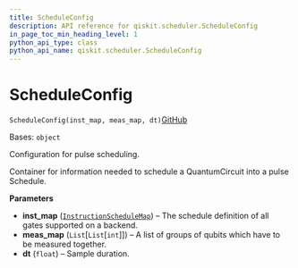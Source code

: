 ```yaml
---
title: ScheduleConfig
description: API reference for qiskit.scheduler.ScheduleConfig
in_page_toc_min_heading_level: 1
python_api_type: class
python_api_name: qiskit.scheduler.ScheduleConfig
---
```


# ScheduleConfig

<span id="qiskit.scheduler.ScheduleConfig" />

`ScheduleConfig(inst_map, meas_map, dt)`[GitHub](https://github.com/qiskit/qiskit/tree/stable/0.42/qiskit/scheduler/config.py "view source code")

Bases: `object`

Configuration for pulse scheduling.

Container for information needed to schedule a QuantumCircuit into a pulse Schedule.

**Parameters**

*   **inst\_map** ([`InstructionScheduleMap`](qiskit.pulse.InstructionScheduleMap "qiskit.pulse.instruction_schedule_map.InstructionScheduleMap")) – The schedule definition of all gates supported on a backend.
*   **meas\_map** (`List`\[`List`\[`int`]]) – A list of groups of qubits which have to be measured together.
*   **dt** (`float`) – Sample duration.

